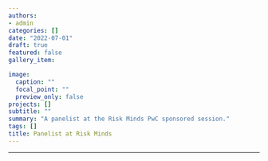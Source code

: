 ```yaml
---
authors:
- admin
categories: []
date: "2022-07-01"
draft: true
featured: false
gallery_item:

image:
  caption: ""
  focal_point: ""
  preview_only: false
projects: []
subtitle: ""
summary: "A panelist at the Risk Minds PwC sponsored session."
tags: []
title: Panelist at Risk Minds
---
```


---